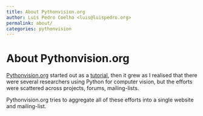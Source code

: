```yaml
---
title: About Pythonvision.org
author: Luis Pedro Coelho <luis@luispedro.org>
permalink: about/
categories: pythonvision
---
```


# About Pythonvision.org

[Pythonvision.org](http://pythonvision.org) started out as a
[tutorial](basic-tutorial), then it grew as I realised that there were several
researchers using Python for computer vision, but the efforts were scattered
across projects, forums, mailing-lists.

Pythonvision.org tries to aggregate all of these efforts into a single website
and mailing-list.

